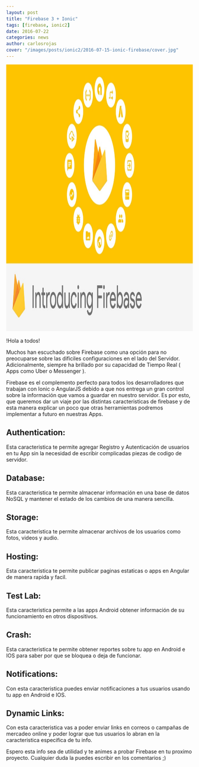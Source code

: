 ```yaml
---
layout: post
title: "Firebase 3 + Ionic"
tags: [firebase, ionic2]
date: 2016-07-22
categories: news
author: carlosrojas
cover: "/images/posts/ionic2/2016-07-15-ionic-firebase/cover.jpg"
---
```


<img width="1280" height="720" class="responsive" src="/images/posts/ionic2/2016-07-15-ionic-firebase/cover.jpg">

!Hola a todos!

Muchos han escuchado sobre Firebase como una opción para no preocuparse sobre las dificiles configuraciones en el
lado del Servidor. Adicionalmente, siempre ha brillado por su capacidad de Tiempo Real ( Apps como Uber o Messenger ).

Firebase es el complemento perfecto para todos los desarrolladores que trabajan con Ionic o AngularJS debido a que nos entrega un gran control
sobre la información que vamos a guardar en nuestro servidor. Es por esto, que queremos dar un viaje por las distintas caracteristicas de firebase y de esta manera
explicar un poco que otras herramientas podremos implementar a futuro en nuestras Apps.

## Authentication:

Esta caracteristica te permite agregar Registro y Autenticación de usuarios en tu App sin la necesidad de escribir complicadas piezas de codigo de servidor.

## Database:

Esta caracteristica te permite almacenar información en una base de datos NoSQL y mantener el estado de los cambios de una manera sencilla.

## Storage:

Esta caracteristica te permite almacenar archivos de los usuarios como fotos, videos y audio.

## Hosting:

Esta caracteristica te permite publicar paginas estaticas o apps en Angular de manera rapida y facil.

## Test Lab:

Esta caracteristica permite a las apps Android obtener información de su funcionamiento en otros dispositivos.

## Crash:

Esta caracteristica te permite obtener reportes sobre tu app en Android e IOS para saber por que se bloquea o deja de funcionar.

## Notifications:

Con esta caracteristica puedes enviar notificaciones a tus usuarios usando tu app en Android e IOS.

## Dynamic Links:

Con esta caracteristica vas a poder enviar links en correos o campañas de mercadeo online y poder lograr que tus usuarios lo abran en la caracteristica especifica de tu info.

Espero esta info sea de utilidad y te animes a probar Firebase en tu proximo proyecto. Cualquier duda la puedes escribir en los comentarios ;)

